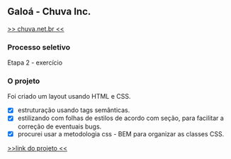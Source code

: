 ## Galoá - Chuva Inc.

[>> chuva.net.br << ](https://chuva.net.br/)

### Processo seletivo
Etapa 2 - exercício

### O projeto
Foi criado um layout usando HTML e CSS.

- [x] estruturação usando tags semânticas.
- [x] estilizando com folhas de estilos de acordo com seção, para facilitar a correção de eventuais bugs.
- [x] procurei usar a metodologia css - BEM para organizar as classes CSS.

[>>link do projeto <<](https://alancamposdev.github.io/seletivo-front-galoa/)
